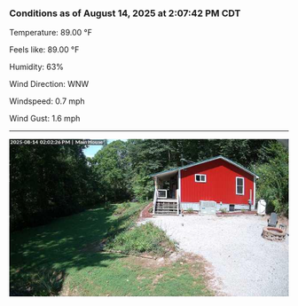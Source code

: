 ### Conditions as of August 14, 2025 at 2:07:42 PM CDT 

Temperature: 89.00 &deg;F

Feels like: 89.00 &deg;F

Humidity: 63%

Wind Direction: WNW

Windspeed: 0.7 mph

Wind Gust: 1.6 mph

---

<img src="./images/latest.jpeg"/>

